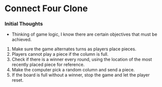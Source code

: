 # Connect Four Clone
### Initial Thoughts

- Thinking of game logic, I know there are certain objectives that must be achieved.
1. Make sure the game alternates turns as players place pieces.
2. Players cannot play a piece if the column is full.
3. Check if there is a winner every round, using the location of the most recently placed piece for reference.
4. Make the computer pick a random column and send a piece.
5. If the board is full without a winner, stop the game and let the player reset.
